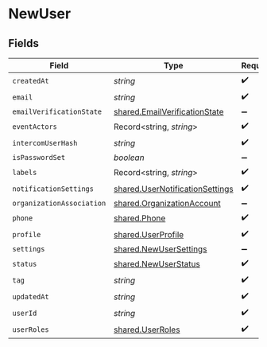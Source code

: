 # NewUser


## Fields

| Field                                                                              | Type                                                                               | Required                                                                           | Description                                                                        |
| ---------------------------------------------------------------------------------- | ---------------------------------------------------------------------------------- | ---------------------------------------------------------------------------------- | ---------------------------------------------------------------------------------- |
| `createdAt`                                                                        | *string*                                                                           | :heavy_check_mark:                                                                 | N/A                                                                                |
| `email`                                                                            | *string*                                                                           | :heavy_check_mark:                                                                 | N/A                                                                                |
| `emailVerificationState`                                                           | [shared.EmailVerificationState](../../models/shared/emailverificationstate.md)     | :heavy_minus_sign:                                                                 | N/A                                                                                |
| `eventActors`                                                                      | Record<string, *string*>                                                           | :heavy_check_mark:                                                                 | N/A                                                                                |
| `intercomUserHash`                                                                 | *string*                                                                           | :heavy_check_mark:                                                                 | N/A                                                                                |
| `isPasswordSet`                                                                    | *boolean*                                                                          | :heavy_minus_sign:                                                                 | N/A                                                                                |
| `labels`                                                                           | Record<string, *string*>                                                           | :heavy_check_mark:                                                                 | N/A                                                                                |
| `notificationSettings`                                                             | [shared.UserNotificationSettings](../../models/shared/usernotificationsettings.md) | :heavy_check_mark:                                                                 | N/A                                                                                |
| `organizationAssociation`                                                          | [shared.OrganizationAccount](../../models/shared/organizationaccount.md)           | :heavy_minus_sign:                                                                 | N/A                                                                                |
| `phone`                                                                            | [shared.Phone](../../models/shared/phone.md)                                       | :heavy_check_mark:                                                                 | N/A                                                                                |
| `profile`                                                                          | [shared.UserProfile](../../models/shared/userprofile.md)                           | :heavy_check_mark:                                                                 | N/A                                                                                |
| `settings`                                                                         | [shared.NewUserSettings](../../models/shared/newusersettings.md)                   | :heavy_minus_sign:                                                                 | N/A                                                                                |
| `status`                                                                           | [shared.NewUserStatus](../../models/shared/newuserstatus.md)                       | :heavy_check_mark:                                                                 | N/A                                                                                |
| `tag`                                                                              | *string*                                                                           | :heavy_check_mark:                                                                 | N/A                                                                                |
| `updatedAt`                                                                        | *string*                                                                           | :heavy_check_mark:                                                                 | N/A                                                                                |
| `userId`                                                                           | *string*                                                                           | :heavy_check_mark:                                                                 | N/A                                                                                |
| `userRoles`                                                                        | [shared.UserRoles](../../models/shared/userroles.md)                               | :heavy_check_mark:                                                                 | N/A                                                                                |